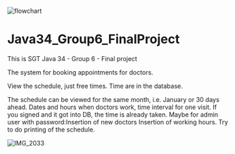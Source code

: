 ![flowchart](https://user-images.githubusercontent.com/122638029/214560874-03026326-60b3-459f-a89d-ead3076e7e4b.png)
# Java34_Group6_FinalProject
This is SGT Java 34 - Group 6 - Final project

The system for booking appointments for doctors.

View the schedule, just free times. Time are in the database.

The schedule can be viewed for the same month, i.e. January or 30 days ahead. Dates and hours when doctors work, time interval for one visit. If you signed and it got into DB, the time is already taken. Maybe for admin user with password:Insertion of new doctors
Insertion of working hours.
Try to do printing of the schedule.

![IMG_2033](https://user-images.githubusercontent.com/122638029/214299315-96842888-2029-4ba0-a2ee-a2e4874bca25.jpg)

